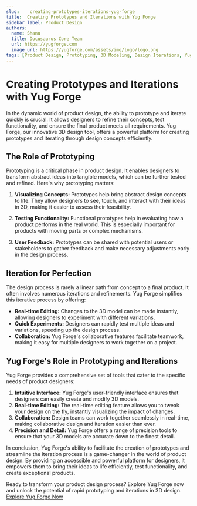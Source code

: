 ```yaml
---
slug:    creating-prototypes-iterations-yug-forge
title:  Creating Prototypes and Iterations with Yug Forge
sidebar_label: Product Design
authors:
  name: Shanu
  title: Docusaurus Core Team
  url: https://yugforge.com
  image_url: https://yugforge.com/assets/img/logo/logo.png
tags: [Product Design, Prototyping, 3D Modeling, Design Iterations, Yug Forge, docusaurus]
---
```


# Creating Prototypes and Iterations with Yug Forge

In the dynamic world of product design, the ability to prototype and iterate quickly is crucial. It allows designers to refine their concepts, test functionality, and ensure the final product meets all requirements. Yug Forge, our innovative 3D design tool, offers a powerful platform for creating prototypes and iterating through design concepts efficiently.

## The Role of Prototyping

Prototyping is a critical phase in product design. It enables designers to transform abstract ideas into tangible models, which can be further tested and refined. Here's why prototyping matters:

1. **Visualizing Concepts:** Prototypes help bring abstract design concepts to life. They allow designers to see, touch, and interact with their ideas in 3D, making it easier to assess their feasibility.

2. **Testing Functionality:** Functional prototypes help in evaluating how a product performs in the real world. This is especially important for products with moving parts or complex mechanisms.

3. **User Feedback:** Prototypes can be shared with potential users or stakeholders to gather feedback and make necessary adjustments early in the design process.

## Iteration for Perfection

The design process is rarely a linear path from concept to a final product. It often involves numerous iterations and refinements. Yug Forge simplifies this iterative process by offering:

- **Real-time Editing:** Changes to the 3D model can be made instantly, allowing designers to experiment with different variations.
- **Quick Experiments:** Designers can rapidly test multiple ideas and variations, speeding up the design process.
- **Collaboration:** Yug Forge's collaborative features facilitate teamwork, making it easy for multiple designers to work together on a project.

## Yug Forge's Role in Prototyping and Iterations

Yug Forge provides a comprehensive set of tools that cater to the specific needs of product designers:

1. **Intuitive Interface:** Yug Forge's user-friendly interface ensures that designers can easily create and modify 3D models.
2. **Real-time Editing:** The real-time editing feature allows you to tweak your design on the fly, instantly visualizing the impact of changes.
3. **Collaboration:** Design teams can work together seamlessly in real-time, making collaborative design and iteration easier than ever.
4. **Precision and Detail:** Yug Forge offers a range of precision tools to ensure that your 3D models are accurate down to the finest detail.

In conclusion, Yug Forge's ability to facilitate the creation of prototypes and streamline the iteration process is a game-changer in the world of product design. By providing an accessible and powerful platform for designers, it empowers them to bring their ideas to life efficiently, test functionality, and create exceptional products.

Ready to transform your product design process? Explore Yug Forge now and unlock the potential of rapid prototyping and iterations in 3D design. [Explore Yug Forge Now](https://www.yugforge.com)
